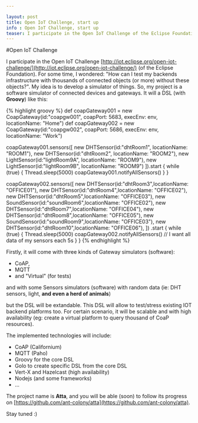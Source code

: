 ```yaml
---

layout: post
title: Open IoT Challenge, start up
info : Open IoT Challenge, start up
teaser: I participate in the Open IoT Challenge of the Eclipse Foundation. For some time, I wondered: "How can I test my backends infrastructure with thousands of connected objects (or more) without these objects?"
---
```


#Open IoT Challenge

I participate in the Open IoT Challenge [http://iot.eclipse.org/open-iot-challenge/](http://iot.eclipse.org/open-iot-challenge/) (of the Eclipse Foundation). For some time, I wondered: "How can I test my backends infrastructure with thousands of connected objects (or more) without these objects?". My idea is to develop a simulator of things. So, my project is a software simulator of connected devices and gateways. It will a DSL (with **Groovy**) like this:

{% highlight groovy %}
def coapGateway001 = new CoapGateway(id:"coapgw001", coapPort: 5683, execEnv: env, locationName: "Home")
def coapGateway002 = new CoapGateway(id:"coapgw002", coapPort: 5686, execEnv: env, locationName: "Work")

coapGateway001.sensors([
        new DHTSensor(id:"dhtRoom1", locationName: "ROOM1"),
        new DHTSensor(id:"dhtRoom2", locationName: "ROOM2"),
        new LightSensor(id:"lightRoom9A", locationName: "ROOM9"),
        new LightSensor(id:"lightRoom9B", locationName: "ROOM9")
]).start {
    while (true) {
        Thread.sleep(5000)
        coapGateway001.notifyAllSensors()
    }
}

coapGateway002.sensors([
        new DHTSensor(id:"dhtRoom3",locationName: "OFFICE01"),
        new DHTSensor(id:"dhtRoom4",locationName: "OFFICE02"),
        new DHTSensor(id:"dhtRoom5",locationName: "OFFICE03"),
        new SoundSensor(id:"soundRoom6",locationName: "OFFICE02"),
        new DHTSensor(id:"dhtRoom7",locationName: "OFFICE04"),
        new DHTSensor(id:"dhtRoom8",locationName: "OFFICE05"),
        new SoundSensor(id:"soundRoom9",locationName: "OFFICE03"),
        new DHTSensor(id:"dhtRoom10",locationName: "OFFICE06"),
])
.start {
    while (true) {
        Thread.sleep(5000)
        coapGateway002.notifyAllSensors() // I want all data of my sensors each 5s
    }
}
{% endhighlight %}

Firstly, it will come with three kinds of Gateway simulators (software): 

- CoAP, 
- MQTT 
- and "Virtual" (for tests) 

and with some Sensors simulators (software) with random data (ie: DHT sensors, light, **and even a herd of animals**)

but the DSL will be extandable. This DSL will allow to test/stress existing IOT backend platforms too. For certain scenario, it will be scalable and with high availability (eg: create a virtual platform to query thousand of CoaP resources).

The implemented technologies will include:

- CoAP (Californium)
- MQTT (Paho)
- Groovy for the core DSL
- Golo to create specific DSL from the core DSL
- Vert-X and Hazelcast (high availability)
- Nodejs (and some frameworks)
- ...

The project name is **Atta**, and you will be able (soon) to follow its progress on [https://github.com/ant-colony/atta](https://github.com/ant-colony/atta).

Stay tuned :)


